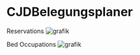 # CJDBelegungsplaner

Reservations
![grafik](https://github.com/eFKaey/CJDBelegungsplaner/assets/58138669/32101184-afa0-4bc2-a264-4b506b47f479)


Bed Occupations
![grafik](https://github.com/eFKaey/CJDBelegungsplaner/assets/58138669/72907333-3b88-467e-9e76-717b12e8c147)
